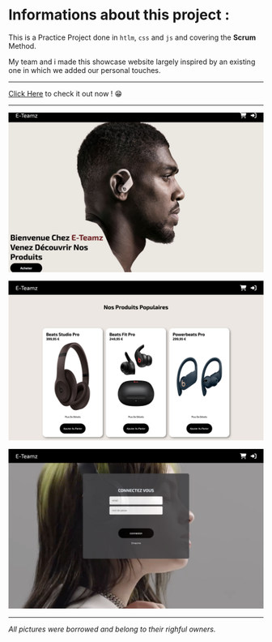 # Informations about this project :

This is a Practice Project done in `htlm`, `css` and `js` and covering the **Scrum** Method.

My team and i made this showcase website largely inspired by an existing one in which we added our personal touches.

---------------------------

[Click Here](https://sassid.github.io/E-Teamz-Shop/) to check it out now ! 😁

---------------------------
![index preview](./preview/index-preview.png)

![products preview](./preview/products-preview.png)

![login preview](./preview/login-preview.png)


---------------------------

_All pictures were borrowed and belong to their righful owners._